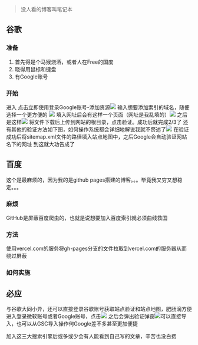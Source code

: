> 没人看的博客叫笔记本
## 谷歌
### 准备
1. 首先得是个马猴烧酒，或者人在Free的国度
2. 晓得用鼠标和键盘
3. 有Google账号

### 开始
进入
点击立即使用登录Google账号-添加资源![](\images\将博客加入搜索引擎索引\XxLzMQkCBAgQIECAAAECBAgQIECAAAECBAgQIECAAAECBAgsdYGaiUx+NQIECBAgQIAAAQIECBAgQIAAAQIECBAgQIAAAQIECBBYVIGnUYz7fwBC7m+8cDzHZQAAAABJRU5ErkJggg==.jpg)
输入想要添加索引的域名，随便选择一个更方便的
![](\images\将博客加入搜索引擎索引\D7ELEe7DeQtOAAAAAElFTkSuQmCC.jpg)
填入网址后会有这样一个页面（网址是我乱填的）![](\images\将博客加入搜索引擎索引\3.jpg)
之后是这样![](D:\myblog\Blog-With-GitHub-Boilerplate\src\images\将博客加入搜索引擎索引\5.jpg)
将文件下载后上传到网站的根目录，点击验证。成功后就完成2/3了
还有其他的验证方法如下图，如何操作系统都会详细地解说我就不赘述了![](\images\将博客加入搜索引擎索引\6.jpg)
在验证成功后将sitemap.xml文件的路径填入站点地图中，之后Google会自动验证网站名下的网址
到这就大功告成了

## 百度
这个是最麻烦的，因为我的是github pages搭建的博客。。。毕竟我又穷又想稳定。。。
### 麻烦
GitHub是屏蔽百度爬虫的，也就是说想要加入百度索引就必须曲线救国
### 方法
使用vercel.com的服务将gh-pages分支的文件拉取到vercel.com的服务器从而绕过屏蔽
### 如何实施
## 必应
与谷歌大同小异，还可以直接登录谷歌账号获取站点验证和站点地图，肥肠滴方便
进入登录微软账号或者Google账号，点击![](D:\myblog\Blog-With-GitHub-Boilerplate\src\images\将博客加入搜索引擎索引\7.jpg)
之后会弹出验证弹窗![](D:\myblog\Blog-With-GitHub-Boilerplate\src\images\将博客加入搜索引擎索引\8.jpg)可以直接导入，也可以从GSC导入操作何Google差不多甚至更加便捷

加入这三大搜索引擎后或多或少会有人能看到自己写的文章，辛苦也没白费
